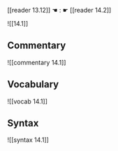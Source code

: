 [[reader 13.12]] ☚ : ☛ [[reader 14.2]]

![[14.1]]

## Commentary

![[commentary 14.1]]

## Vocabulary

![[vocab 14.1]]

## Syntax

![[syntax 14.1]]

